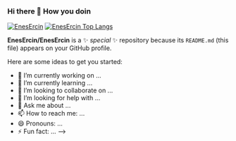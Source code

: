 ### Hi there 👋 How you doin

[![EnesErcin](https://github-readme-stats.vercel.app/api/top-langs?username=EnesErcin&layout=compact&theme=noctis_minimus&hide=jupyter%20notebook)](https://github.com/EnesErcin/github-readme-stats)
[![EnesErcin Top Langs](https://github-readme-stats.vercel.app/api/top-langs/?username=EnesErcin&layout=compact&theme=noctis_minimus)](https://github.com/EnesErcin/github-readme-stats)

**EnesErcin/EnesErcin** is a ✨ _special_ ✨ repository because its `README.md` (this file) appears on your GitHub profile.

Here are some ideas to get you started:

- 🔭 I’m currently working on ...
- 🌱 I’m currently learning ...
- 👯 I’m looking to collaborate on ...
- 🤔 I’m looking for help with ...
- 💬 Ask me about ...
- 📫 How to reach me: ...
- 😄 Pronouns: ...
- ⚡ Fun fact: ...
-->
